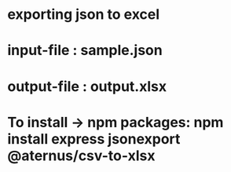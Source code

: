 # exporting json to excel

# input-file : sample.json
# output-file : output.xlsx
# To install -> npm packages: npm install express jsonexport @aternus/csv-to-xlsx
